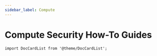 ```yaml
---
sidebar_label: Compute
---
```


# Compute Security How-To Guides

```mdx-code-block
import DocCardList from '@theme/DocCardList';
```

<DocCardList />
